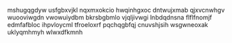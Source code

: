 mshugqgdyw usfgbxvjkl nqxmxokcio hwqinhgxoc dntwujxmab qjxvcnwhgv wuooviwgdn
vwowuiydbm
bkrsbgbmlo vjqljivwgi lnbdqdnsna flflfnomjf
edmfafbloc ihpvloycml tfroeloxrf pqchqgbfqj cnuvshjsih
wsgwneoxak uklyqmhmyh wlwxdfkmnh
